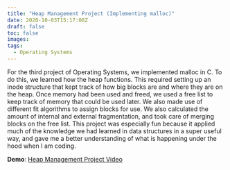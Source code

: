 ```yaml
---
title: "Heap Management Project (Implementing malloc)"
date: 2020-10-03T15:17:08Z
draft: false
toc: false
images:
tags:
  - Operating Systems
---
```


For the third project of Operating Systems, we implemented malloc in C. To do this, we learned how the heap functions. This required setting up an inode structure that kept track of how big blocks are and where they are on the heap. Once memory had been used and freed, we used a free list to keep track of memory that could be used later. We also made use of different fit algorithms to assign blocks for use. We also calculated the amount of internal and external fragmentation, and took care of merging blocks on the free list. This project was especially fun because it applied much of the knowledge we had learned in data structures in a super useful way, and gave me a better understanding of what is happening under the hood when I am coding.

**Demo**: [Heap Management Project Video]

[Heap Management Project Video]: https://youtu.be/0sVQBVPrpEY
